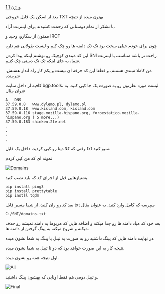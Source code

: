 [ورژن 1.1](https://github.com/NoAnyNameForMe/SNI-Checker/releases/tag/python)

بعد از اسکن یک فایل خروجی TXT بهتون میده از نتیچه



با تشکر از تمام دوستانی که زحمت کشیدند برای اینترنت آزاد.

ممنون از سگارو، وحید و IRCF

چون برای خودم خیلی سخت بود تک تک دامنه ها رو چک کنم و لیست طولانی هم داره

این کد مبتدی کوچیک رو نوشتم اینکه پیدا کردن SNI راحت تر باشه متناسب با اینترنت شما، به جای اینکه تک تک دستی چک کنیم.

من کاملا مبتدی هستنم، و قطعا این کد حرفه ای نیست و یکم کار راه انداز هستش. شرمنده

کافیه از داخل سایت bgp.tools، لیست مورد نظرتون رو به صورت یک جا کپی کنید، به عنوان مثال

	A	DNS
	37.59.0.8	www.dylemo.pl, dylemo.pl
	37.59.0.18	www.kisland.com, kisland.com
	37.59.0.116	stage.mozilla-hispano.org, foroestatico.mozilla-hispano.org ( 5 more...)
	37.59.0.183	shinken.2le.net
 	.
	.
 	.
  	.


وقتی که کلا دیتا رو کپی کردید، داخل یک فایل txt سیو کنید.

نمونه ای که من کپی کردم

![Domains](https://github.com/NoAnyNameForMe/SNI-Checker/assets/137012307/65fd6fcf-5ad2-4968-be78-26a7e277a8d2)

پشنیازهایی قبل از اجرای کد که باید نصب کنید.

	pip install ping3
 	pip install prettytable
  	pip instll tqdm


بعد کد رو ران کنید، از شما مسیر فایل txt میپرسه که کامل وارد کنید. به عنوان مثال

	C:/SNI/domains.txt

بعد خود کد میاد دامنه ها رو جدا میکنه و اضافه هایی که مربوط به دامنه نمیشه رو حذف میکنه و شروع میکنه به پینگ گرفتن از دامنه ها.

در نهایت دامنه هایی که پینگ داشتید رو به صورت یه تیبل با پینگ به شما نشون میده.

نتیجه کار به این صورت خواهد بود که دو تا تیبل به شما نشون میده.

اول نتیجه همه رو نشون میده.

![All](https://github.com/NoAnyNameForMe/SNI-Checker/assets/137012307/38273896-1187-422b-8f58-6d1a41472a47)

و تیبل دومی هم فقط اونایی که بهشون پینگ داشتید.

![Final](https://github.com/NoAnyNameForMe/SNI-Checker/assets/137012307/8ebe2aaf-a16f-41fc-bbab-d619e05e5996)
